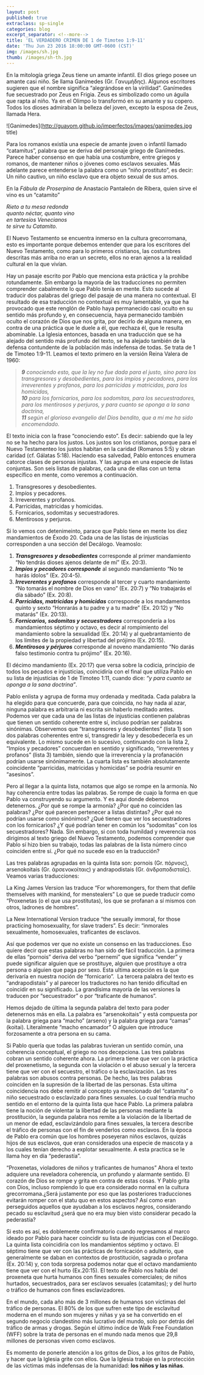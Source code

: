 ```yaml
---
layout: post
published: true
extraclass: sp-single
categories: blog
excerpt_separator: <!--more-->
title: 'EL VERDADERO CRIMEN DE 1 de Timoteo 1:9-11'
date: 'Thu Jun 23 2016 18:00:00 GMT-0600 (CST)'
img: /images/sh.jpg
thumb: /images/sh-th.jpg
---
```

En la mitología griega Zeus tiene un amante infantil. El dios griego posee un amante casi niño. Se llama Ganímedes (Gr. Γανυμήδης).  Algunos escritores sugieren que el nombre significa “alegrándose en la virilidad”. Ganímedes fue secuestrado por Zeus en Frigia. Zeus es simbolizado como un águila que rapta al niño. Ya en el Olimpo lo transformó en su amante y su copero. Todos los dioses admiraban la belleza del joven, excepto la esposa de Zeus, llamada Hera.

<!--more-->

![Ganimedes](http://guayom.github.io/imperfectos/images/ganimedes.jpg title)

Para los romanos existía una especie de amante joven o infantil llamado “catamitus”,  palabra que se deriva del personaje griego de Ganímedes.  Parece haber consenso en que había una costumbre, entre griegos y romanos, de mantener niños o jóvenes como esclavos sexuales. Más adelante parece entenderse la palabra como un “niño prostituto”, es decir:  Un niño cautivo, un niño esclavo que era objeto sexual de sus amos.

En la _Fábula de Proserpina_ de Anastacio Pantaleón de Ribera, quien sirve el vino es un “catamito”

_Rieto a tu mesa redonda\
quanto néctar, quanto vino\
en tartesios Venecianos\
te sirve tu Catamito._

El Nuevo Testamento se encuentra inmerso en la cultura grecorromana, esto es importante porque debemos entender que para los escritores del Nuevo Testamento, como para lo primeros cristianos, las costumbres descritas más arriba no eran un secreto, ellos no eran ajenos a la realidad cultural en la que vivían.  

Hay un pasaje escrito por Pablo que menciona esta práctica y la prohíbe rotundamente. Sin embargo la mayoría de las traducciones no permiten comprender cabalmente lo que Pablo tenía en mente. Esto sucede al traducir dos palabras del griego del pasaje de una manera no contextual. El resultado de esa traducción no contextual es muy lamentable, ya que ha provocado que este renglón de Pablo haya permanecido casi oculto en su sentido más profundo y, en consecuencia, haya permanecido también oculto el corazón de Dios que nos grita, por decirlo de alguna manera, en contra de una práctica que le duele a él, que rechaza él, que le resulta abominable. La Iglesia entonces, basada en una traducción que se ha alejado del sentido más profundo del texto, se ha alejado también de la defensa contundente de la población más indefensa de todas. Se trata de 1 de Timoteo 1:9-11.  Leamos el texto primero en la versión Reina Valera de 1960:

> _**9** conociendo esto, que la ley no fue dada para el justo, sino para los transgresores y desobedientes, para los impíos y pecadores, para los irreverentes y profanos, para los parricidas y matricidas, para los homicidas,\
> **10** para los fornicarios, para los sodomitas, para los secuestradores, para los mentirosos y perjuros, y para cuanto se oponga a la sana doctrina, \
> **11** según el glorioso evangelio del Dios bendito, que a mí me ha sido encomendado._

El texto inicia con la frase “conociendo esto”. Es decir: sabiendo que la ley no se ha hecho para los justos. Los justos son los cristianos, porque para el Nuevo Testamenteo los justos habitan en la caridad (Romanos 5:5) y obran caridad (cf. Gálatas 5:18). Haciendo esa salvedad, Pablo entonces enumera catorce clases de personas injustas. Y las agrupa en una especie de listas conjuntas. Son seis listas de palabras, cada una de ellas con un tema específico en mente, como veremos a continuación.  

1. Transgresores y desobedientes. 
2. Impíos y pecadores.
3. Irreverentes y profanos.
4. Parricidas, matricidas y homicidas.
5. Fornicarios, sodomitas y secuestradores.
6. Mentirosos y perjuros.

Si lo vemos con detenimeinto, parace que Pablo tiene en mente los diez mandamientos de Éxodo 20. Cada una de las listas de injusticias corresponden a una sección del Decálogo.  Veamoslo:  

1. **_Transgresores y desobedientes_** corresponde al primer mandamiento “No tendrás dioses ajenos delante de mí” (Ex. 20:3). 
2. **_Impíos y pecadores corresponde_** al segundo mandamiento “No te harás ídolos” (Ex. 20:4-5).
3. **_Irreverentes y profanos_** corresponde al tercer y cuarto mandamiento “No tomarás el nombre de Dios en vano” (Ex. 20:7) y “No trabajarás el día sábado” (Ex. 20:8).
4. **_Parricidas, matricidas y homicidas_** corresponde a los mandamentos quinto y sexto “Honrarás a tu padre y a tu madre” (Ex. 20:12) y “No matarás” (Ex. 20:13).
5. **_Fornicarios, sodomitas y secuestradores_** correspondería a los mandamientos séptimo y octavo, es decir al rompimiento del mandamiento sobre la sexualidad (Ex. 20:14) y al quebrantamiento de los límites de la propiedad y libertad del prójimo (Ex. 20:15).
6. **_Mentirosos y pérjuros_** corresponde al noveno mandamiento “No darás falso testimonio contra tu prójimo” (Ex. 20:16).

El décimo mandamiento (Ex. 20:17) que versa sobre la codicia, principio de todos los pecados e injusticias, coincidiría con el final que utiliza Pablo en su lista de injusticias de 1 de Timoteo 1:11, cuando dice: _“y para cuanto se oponga a la sana doctrina”_.

Pablo enlista y agrupa de forma muy ordenada y meditada. Cada palabra la ha elegido para que concuerde, para que coincida, no hay nada al azar, ninguna palabra es arbitraria ni escrita sin haberlo meditado antes. Podemos ver que cada una de las listas de injusticias contienen palabras que tienen un sentido coherente entre sí, incluso podrían ser palabras sinónimas. Observemos que “transgresores y desobedientes” (lista 1) son dos palabras coherentes entre sí, transgredir la ley y desobedecerla es un equivalente. Lo mismo sucede en lo sucesivo, continuando con la lista 2,  “Impíos y pecadores” concuerdan en sentido y significado, “irreverentes y profanos” (lista 3) también, siendo que la irreverencia y la profanación podrían usarse sinónimamente. La cuarta lista es también absolutamente coincidente “parricidas, matricidas y homicidas” se podría resumir en “asesinos”.

Pero al llegar a la quinta lista, notamos que algo se rompe en la armonía. No hay coherencia entre todas las palabras. Se rompe de cuajo la forma en que Pablo va construyendo su argumento.  Y es aquí donde debemos detenernos. ¿Por qué se rompe la armonía? ¿Por qué no coinciden las palabras? ¿Por qué parecen pertenecer a listas distintas? ¿Por qué no podrían usarse como sinónimos?  ¿Qué tienen que ver los secuestradores con los fornicarios? ¿Y qué podrían tener en común los “sodomitas” con los secuestradores? Nada.  Sin embargo, si con toda humildad y reverencia nos dirigimos al texto griego del Nuevo Testamento, podemos comprender que Pablo sí hizo bien su trabajo, todas las palabras de la lista número cinco coinciden entre sí. ¿Por qué no sucede eso en la traducción?

Las tres palabras agrupadas en la quinta lista son: pornois (Gr. πόρνοις), arsenokoitais (Gr. ἀρσενοκοίταις) y andrapodistais (Gr. ἀνδραποδισταῖς).  Veamos varias traducciones:  

La King James Version las traduce “For whoremongers, for them that defile themselves with mankind, for menstealers” Lo que se puede traducir como “Proxenetas (o el que usa prostitutas), los que se profanan a sí mismos con otros, ladrones de hombres”.

La New International Version traduce “the sexually immoral, for those practicing homosexuality, for slave traders”. Es decir: “inmorales sexualmente, homosexuales, traficantes de esclavos.

Así que podemos ver que no existe un consenso en las traducciones. Eso quiere decir que estas palabras no han sido de fácil traducción.  La primera de ellas “pornois” deriva del verbo “pernemi” que significa “vender” y puede significar alguien que se prostituye, alguien que prostituye a otra persona o alguien que paga por sexo.  Esta ultima acepción es la que derivaría en nuestra noción de “fornicario”.  La tercera palabra del texto es “andrapodistais” y al parecer los traductores no han tenido dificultad en coincidir en su significado. La grandísima mayoría de las versiones la traducen por “secuestrador” o por “traficante de humanos”.

Hemos dejado de última la segunda palabra del texto para poder detenernos más en ella. La palabra es “arsenokoitais” y está compuesta por la palabra griega para “macho” (arseno) y la palabra griega para “camas” (koitai). Literalmente “macho encamador” O alguien que introduce forzosamente a otra persona en su cama.

Si Pablo quería que todas las palabras tuvieran un sentido común, una coherencia conceptual, el griego no nos decepciona.  Las tres palabras cobran un sentido coherente ahora. La primera tiene que ver con la práctica del proxenetismo, la segunda con la violación o el abuso sexual y la tercera tiene que ver con el secuestro, el tráfico o la esclavización. Las tres palabras son abusos contra personas. De hecho, las tres palabras coinciden en la supresión de la libertad de las personas. Esta ultima coincidencia nos debe remitir al concepto ya mencionado del “catamita” o niño secuestrado o esclavizado para fines sexuales.  Lo cual tendría mucho sentido en el entorno de la quinta lista que hace Pablo. La primera palabra tiene la noción de violentar la libertad de las personas mediante la prostitución, la segunda palabra nos remite a la violación de la libertad de un menor de edad, esclavizándolo para fines sexuales, la tercera describe el tráfico de personas con el fin de venderlos como esclavos. En la época de Pablo era común que los hombres poseyeran niños esclavos, quizás hijos de sus esclavos, que eran considerados una especie de mascota y a los cuales tenían derecho a explotar sexualmente. A esta practica se le llama hoy en día “pederastía”.

“Proxenetas, violadores de niños y traficantes de humanos” Ahora el texto adquiere una reveladora coherencia, un profundo y alarmante sentido. El corazón de Dios se rompe y grita en contra de estas cosas. Y Pablo grita con Dios, incluso rompiendo lo que era considerado normal en la cultura grecorromana.¿Será justamente por eso que las posteriores traducciones evitarán romper con el statu quo en estos aspectos? Así como eran perseguidos aquellos que ayudaban a los esclavos negros, considerando pecado su esclavitud ¿será que no era muy bien visto considerar pecado la pederastía?

Si esto es así, es doblemente confirmatorio cuando regresamos al marco ideado por Pablo para hacer coincidir su lista de injusticias con el Decálogo. La quinta lista coincidiría con los mandamientos séptimo y octavo. El séptimo tiene que ver con las prácticas de fornicación o adulterio, que generalmente se daban en contextos de prostitución, sagrada o profana (Ex. 20:14) y, con toda sorpresa podemos notar que el octavo mandamiento tiene que ver con el hurto (Ex.20:15).  El texto de Pablo nos habla del proxeneta que hurta humanos con fines sexuales comerciales; de niños hurtados, secuestrados, para ser esclavos sexuales (catamitas); y del hurto o tráfico de humanos con fines esclavizadores.  

En el mundo, cada año más de 3 millones de humanos son víctimas del tráfico de personas. El 80% de los que sufren este tipo de esclavitud moderna en el mundo son mujeres y niñas y ya se ha convertido en el segundo negocio clandestino más lucrativo del mundo, solo por detrás del tráfico de armas y drogas. Según el último índice de Walk Free Foundation (WFF) sobre la trata de personas en el mundo nada menos que 29,8 millones de personas viven como esclavos.

Es momento de ponerle atención a los gritos de Dios, a los gritos de Pablo, y hacer que la Iglesia grite con ellos. Que la Iglesia trabaje en la protección de las víctimas más indefensas de la humanidad: **los niños y las niñas**.
